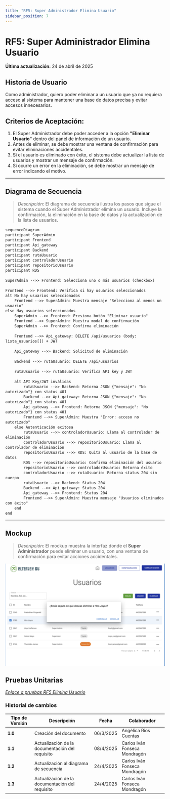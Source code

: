 ```yaml
---
title: "RF5: Super Administrador Elimina Usuario"
sidebar_position: 7
---
```


# RF5: Super Administrador Elimina Usuario

**Última actualización:** 24 de abril de 2025

## Historia de Usuario

Como administrador, quiero poder eliminar a un usuario que ya no requiera acceso al sistema para mantener una base de datos precisa y evitar accesos innecesarios.

## **Criterios de Aceptación:**

1. El Super Administrador debe poder acceder a la opción **"Eliminar Usuario"** dentro del panel de información de un usuario.
2. Antes de eliminar, se debe mostrar una ventana de confirmación para evitar eliminaciones accidentales.
3. Si el usuario es eliminado con éxito, el sistema debe actualizar la lista de usuarios y mostrar un mensaje de confirmación.
4. Si ocurre un error en la eliminación, se debe mostrar un mensaje de error indicando el motivo.

---

## **Diagrama de Secuencia**

> _Descripción_: El diagrama de secuencia ilustra los pasos que sigue el sistema cuando el Super Administrador elimina un usuario. Incluye la confirmación, la eliminación en la base de datos y la actualización de la lista de usuarios.

```mermaid
sequenceDiagram
participant SuperAdmin
participant Frontend
participant Api_gateway
participant Backend
participant rutaUsuario
participant controladorUsuario
participant repositorioUsuario
participant RDS

SuperAdmin -->> Frontend: Selecciona uno o más usuarios (checkbox)

Frontend -->> Frontend: Verifica si hay usuarios seleccionados
alt No hay usuarios seleccionados
    Frontend -->> SuperAdmin: Muestra mensaje "Selecciona al menos un usuario"
else Hay usuarios seleccionados
    SuperAdmin -->> Frontend: Presiona botón "Eliminar usuario"
    Frontend -->> SuperAdmin: Muestra modal de confirmación
    SuperAdmin -->> Frontend: Confirma eliminación

    Frontend -->> Api_gateway: DELETE /api/usuarios (body: lista_usuarios[]) + JWT

    Api_gateway -->> Backend: Solicitud de eliminación

    Backend -->> rutaUsuario: DELETE /api/usuarios

    rutaUsuario -->> rutaUsuario: Verifica API key y JWT

    alt API Key/JWT inválidas
        rutaUsuario -->> Backend: Retorna JSON {"mensaje": "No autorizado"} con status 401
        Backend -->> Api_gateway: Retorna JSON {"mensaje": "No autorizado"} con status 401
        Api_gateway -->> Frontend: Retorna JSON {"mensaje": "No autorizado"} con status 401
        Frontend -->> SuperAdmin: Muestra "Error: acceso no autorizado"
    else Autenticación exitosa
        rutaUsuario -->> controladorUsuario: Llama al controlador de eliminación
        controladorUsuario -->> repositorioUsuario: Llama al controlador de eliminación
        repositorioUsuario -->> RDS: Quita al usuario de la base de datos
        RDS -->> repositorioUsuario: Confirma eliminación del usuario
        repositorioUsuario -->> controladorUsuario: Retorna éxito
        controladorUsuario -->> rutaUsuario: Retorna status 204 sin cuerpo
        rutaUsuario -->> Backend: Status 204
        Backend -->> Api_gateway: Status 204
        Api_gateway -->> Frontend: Status 204
        Frontend -->> SuperAdmin: Muestra mensaje "Usuarios eliminados con éxito"
    end
end
```

---

## **Mockup**

> _Descripción_: El mockup muestra la interfaz donde el **Super Administrador** puede eliminar un usuario, con una ventana de confirmación para evitar acciones accidentales.

![Interfaz para eliminar a un usuario](<imagenes/US05 Eliminar usuarios.png>)

## **Pruebas Unitarias**

_<u>[Enlace a pruebas RF5 Elimina Usuario](https://docs.google.com/spreadsheets/d/1NLGwGrGA5PVOEzLaqxa8Ts1D_Ng3QzzqNKWJYUzxD-M/edit?usp=sharing)</u>_

### Historial de cambios

| **Tipo de Versión** | **Descripción**                                 | **Fecha** | **Colaborador**               |
| ------------------- | ----------------------------------------------- | --------- | ----------------------------- |
| **1.0**             | Creación del documento                          | 06/3/2025 | Angélica Rios Cuentas         |
| **1.1**             | Actualización de la documentación del requisito | 08/4/2025 | Carlos Iván Fonseca Mondragón |
| **1.2**             | Actualización al diagrama de secuencia          | 24/4/2025 | Carlos Iván Fonseca Mondragón |
| **1.3**             | Actualización de la documentación del requisito | 24/4/2025 | Carlos Iván Fonseca Mondragón |
